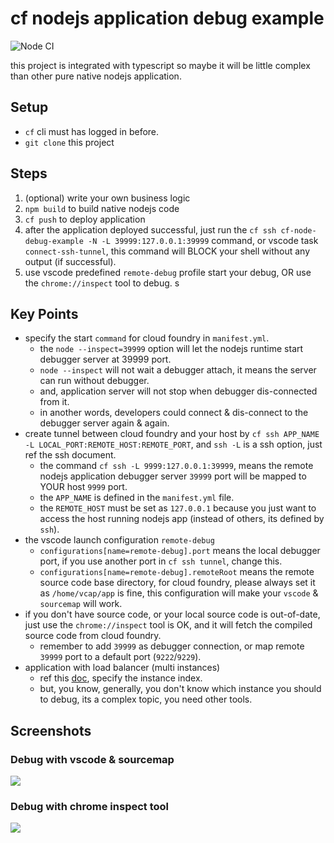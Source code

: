 # cf nodejs application debug example

![Node CI](https://github.com/Soontao/cf-node-debug-example/workflows/Node%20CI/badge.svg)

this project is integrated with typescript so maybe it will be little complex than other pure native nodejs application.

## Setup

* `cf` cli must has logged in before.
* `git clone` this project

## Steps

1. (optional) write your own business logic
1. `npm build` to build native nodejs code
1. `cf push` to deploy application
1. after the application deployed successful, just run the `cf ssh cf-node-debug-example -N -L 39999:127.0.0.1:39999` command, or vscode task `connect-ssh-tunnel`, this command will BLOCK your shell without any output (if successful).
1. use vscode predefined `remote-debug` profile start your debug, OR use the `chrome://inspect` tool to debug.
s
## Key Points

* specify the start `command` for cloud foundry in `manifest.yml`. 
    * the `node --inspect=39999` option will let the nodejs runtime start debugger server at 39999 port.
    * `node --inspect` will not wait a debugger attach, it means the server can run without debugger.
    * and, application server will not stop when debugger dis-connected from it.
    * in another words, developers could connect & dis-connect to the debugger server again & again.
* create tunnel between cloud foundry and your host by `cf ssh APP_NAME -L LOCAL_PORT:REMOTE_HOST:REMOTE_PORT`, and `ssh -L` is a ssh option, just ref the ssh document.
    * the command `cf ssh -L 9999:127.0.0.1:39999`, means the remote nodejs application debugger server `39999` port will be mapped to YOUR host `9999` port.
    * the `APP_NAME` is defined in the `manifest.yml` file.
    * the `REMOTE_HOST` must be set as `127.0.0.1` because you just want to access the host running nodejs app (instead of others, its defined by `ssh`).
* the vscode launch configuration `remote-debug`
    * `configurations[name=remote-debug].port` means the local debugger port, if you use another port in `cf ssh tunnel`, change this.
    * `configurations[name=remote-debug].remoteRoot` means the remote source code base directory, for cloud foundry, please always set it as `/home/vcap/app` is fine, this configuration will make your `vscode` & `sourcemap` will work.
* if you don't have source code, or your local source code is out-of-date, just use the `chrome://inspect` tool is OK, and it will fetch the compiled source code from cloud foundry.
    * remember to add `39999` as debugger connection, or map remote `39999` port to a default port (`9222`/`9229`).
* application with load balancer (multi instances)
    * ref this [doc](https://docs.cloudfoundry.org/devguide/deploy-apps/ssh-apps.html#ssh-common-flags), specify the instance index.
    * but, you know, generally, you don't know which instance you should to debug, its a complex topic, you need other tools.

## Screenshots

### Debug with vscode & sourcemap

![](https://res.cloudinary.com/digf90pwi/image/upload/c_scale,h_851/v1589337758/2020-05-13_10-20-21_caoo3e.png)

### Debug with chrome inspect tool

![](https://res.cloudinary.com/digf90pwi/image/upload/c_scale,h_833/v1589337761/2020-05-13_10-38-36_ceaoew.png)